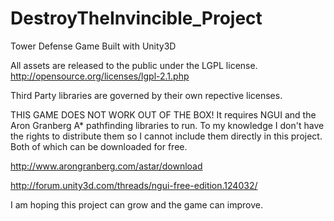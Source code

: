 DestroyTheInvincible_Project
============================

Tower Defense Game Built with Unity3D

All assets are released to the public under the LGPL license. http://opensource.org/licenses/lgpl-2.1.php 

Third Party libraries are governed by their own repective licenses.

THIS GAME DOES NOT WORK OUT OF THE BOX!
It requires NGUI and the Aron Granberg A* pathfinding libraries to run. To my knowledge I don't have the
rights to distribute them so I cannot include them directly in this project.
Both of which can be downloaded for free.

http://www.arongranberg.com/astar/download

http://forum.unity3d.com/threads/ngui-free-edition.124032/

I am hoping this project can grow and the game can improve.



